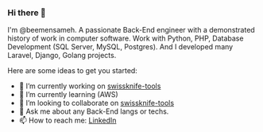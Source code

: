 ### Hi there 👋
I'm @beemensameh. A passionate Back-End engineer with a demonstrated history of work in computer software. Work with Python, PHP, Database Development (SQL Server, MySQL, Postgres). And I developed many Laravel, Django, Golang projects.

Here are some ideas to get you started:

- 🔭 I’m currently working on [swissknife-tools](https://github.com/beemensameh/swissknife-tools)
- 🌱 I’m currently learning (AWS)
- 👯 I’m looking to collaborate on [swissknife-tools](https://github.com/beemensameh/swissknife-tools)
- 💬 Ask me about any Back-End langs or techs.
- 📫 How to reach me: [LinkedIn](https://www.linkedin.com/in/beemensameh/)
